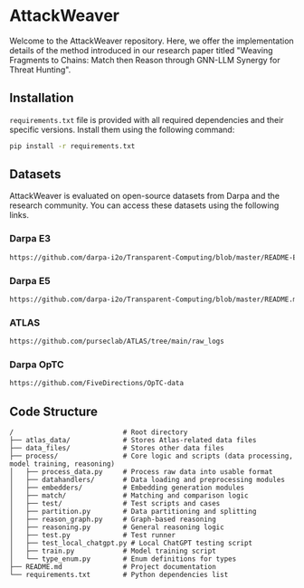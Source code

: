 # AttackWeaver 
Welcome to the AttackWeaver repository. Here, we offer the implementation details of the method introduced in our research paper titled "Weaving Fragments to Chains: Match then Reason through GNN-LLM Synergy for Threat Hunting". 

## Installation
`requirements.txt` file is provided with all required dependencies and their specific versions. Install them using the following command:
```bash
pip install -r requirements.txt
```

## Datasets
AttackWeaver is evaluated on open-source datasets from Darpa and the research community. You can access these datasets using the following links.

### Darpa E3
```bash
https://github.com/darpa-i2o/Transparent-Computing/blob/master/README-E3.md
```

### Darpa E5
```bash
https://github.com/darpa-i2o/Transparent-Computing/blob/master/README.md
```

### ATLAS
```bash
https://github.com/purseclab/ATLAS/tree/main/raw_logs
```

### Darpa OpTC
```bash
https://github.com/FiveDirections/OpTC-data
```

## Code Structure
```
/                           # Root directory
├── atlas_data/             # Stores Atlas-related data files
├── data_files/             # Stores other data files
├── process/                # Core logic and scripts (data processing, model training, reasoning)
│   ├── process_data.py     # Process raw data into usable format
│   ├── datahandlers/       # Data loading and preprocessing modules
│   ├── embedders/          # Embedding generation modules
│   ├── match/              # Matching and comparison logic
│   ├── test/               # Test scripts and cases
│   ├── partition.py        # Data partitioning and splitting
│   ├── reason_graph.py     # Graph-based reasoning
│   ├── reasoning.py        # General reasoning logic
│   ├── test.py             # Test runner
│   ├── test_local_chatgpt.py # Local ChatGPT testing script
│   ├── train.py            # Model training script
│   └── type_enum.py        # Enum definitions for types
├── README.md               # Project documentation
└── requirements.txt        # Python dependencies list
```


